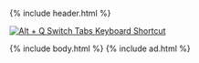 {% include header.html %}

[![Alt + Q Switch Tabs Keyboard Shortcut
](https://i.imgur.com/4g9w0CS.png)](https://chrome.google.com/webstore/detail/alt-%20-q-switch-tabs-keybo/odhjcgnlbagjllfbilicalpigimhdcll)

{% include body.html %}
{% include ad.html %}
